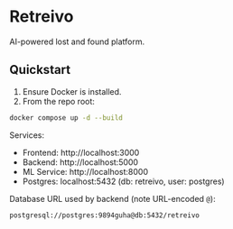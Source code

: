 # Retreivo

AI-powered lost and found platform.

## Quickstart

1. Ensure Docker is installed.
2. From the repo root:

```bash
docker compose up -d --build
```

Services:
- Frontend: http://localhost:3000
- Backend: http://localhost:5000
- ML Service: http://localhost:8000
- Postgres: localhost:5432 (db: retreivo, user: postgres)

Database URL used by backend (note URL-encoded `@`):

```
postgresql://postgres:9894guha@db:5432/retreivo
```
 
